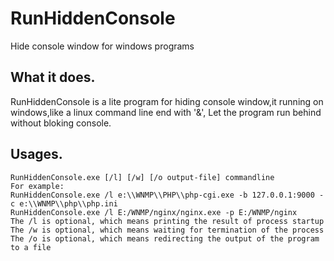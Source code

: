 # RunHiddenConsole
Hide console window for windows programs

What it does.
-------------
RunHiddenConsole is a lite program for hiding console window,it running on windows,like a linux command line end with '&',
Let the program run behind without bloking console.

Usages.
-------------
	
	RunHiddenConsole.exe [/l] [/w] [/o output-file] commandline
	For example:
	RunHiddenConsole.exe /l e:\\WNMP\\PHP\\php-cgi.exe -b 127.0.0.1:9000 -c e:\\WNMP\\php\\php.ini
	RunHiddenConsole.exe /l E:/WNMP/nginx/nginx.exe -p E:/WNMP/nginx
	The /l is optional, which means printing the result of process startup
	The /w is optional, which means waiting for termination of the process
	The /o is optional, which means redirecting the output of the program to a file

